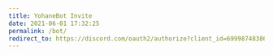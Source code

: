 ```yaml
---
title: YohaneBot Invite
date: 2021-06-01 17:32:25
permalink: /bot/
redirect_to: https://discord.com/oauth2/authorize?client_id=699987483869446235&permissions=1133584&scope=bot
---
```

